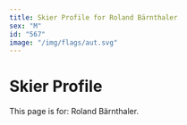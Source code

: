 ```yaml
---
title: Skier Profile for Roland Bärnthaler
sex: "M"
id: "567"
image: "/img/flags/aut.svg" 
---
```


# Skier Profile

This page is for: Roland Bärnthaler.
    